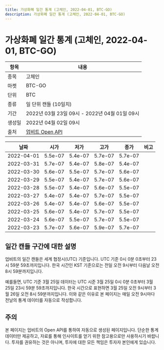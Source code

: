 ```yaml
---
title: 가상화폐 일간 통계 (고체인, 2022-04-01, BTC-GO)
description: 가상화폐 일간 통계 (고체인, 2022-04-01, BTC-GO)
---
```



가상화폐 일간 통계 (고체인, 2022-04-01, BTC-GO)
===

|항목|내용|
|--|--|
|종목|고체인|
|마켓|BTC-GO|
|단위|BTC|
|종류|일 단위 캔들 (10일치)|
|기간|2022년 03월 23일 09시 - 2022년 04월 01일 09시|
|생성일|2022년 04월 02일 09시|
|출처|[업비트 Open API](https://docs.upbit.com)|


|날짜|시가|저가|고가|종가|비고|
|--|--|--|--|--|--|
|2022-04-01|5.5e-07|5.4e-07|5.7e-07|5.7e-07|    |
|2022-03-31|5.7e-07|5.4e-07|5.8e-07|5.4e-07|    |
|2022-03-30|5.6e-07|5.5e-07|5.7e-07|5.6e-07|    |
|2022-03-29|5.5e-07|5.4e-07|5.7e-07|5.6e-07|    |
|2022-03-28|5.5e-07|5.4e-07|5.6e-07|5.5e-07|    |
|2022-03-27|5.4e-07|5.4e-07|5.7e-07|5.5e-07|    |
|2022-03-26|5.4e-07|5.4e-07|5.6e-07|5.5e-07|    |
|2022-03-25|5.6e-07|5.4e-07|5.7e-07|5.5e-07|    |
|2022-03-24|5.6e-07|5.5e-07|5.7e-07|5.5e-07|    |
|2022-03-23|5.7e-07|5.6e-07|5.9e-07|5.7e-07|    |


일간 캔들 구간에 대한 설명
---


업비트의 일간 캔들은 세계 협정시(UTC) 기준입니다. 
UTC 기준 0시 0분 0초부터 23시 59분 59초까지입니다. 
한국 시간인 KST 기준으로는 전일 오전 9시부터 다음날 오전 8시 59분까지입니다. 


예를들면, UTC 기준 3월 25일 데이터는 UTC 시준 3월 25일 0시 0분 0초부터 3월 25일 23시 59분 59초까지입니다. 
한국 시간으로 표현하면 3월 25일 오전 9시부터 3월 26일 오전 8시 59분까지입니다. 
이와 같은 이유로 본 페이지는 매일 오전 9시마다 전날의 통계 데이터를 자동으로 작성합니다. 


주의
---


본 페이지는 업비트의 Open API를 통하여 자동으로 생성된 페이지입니다. 
단순한 통계 데이터만 제공하고, 자료를 통해 인사이트를 얻기 위한 참고용으로만 사용하시기 바랍니다. 
투자를 권유하는 것은 아니며, 투자에 대한 모든 책임은 투자자 본인에게 있습니다. 
